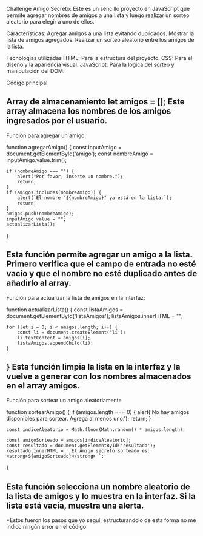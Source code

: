 Challenge Amigo Secreto:
Este es un sencillo proyecto en JavaScript que permite agregar nombres de amigos a una lista y luego realizar un sorteo aleatorio para elegir a uno de ellos.

Características:
Agregar amigos a una lista evitando duplicados.
Mostrar la lista de amigos agregados.
Realizar un sorteo aleatorio entre los amigos de la lista.

Tecnologías utilizadas
HTML: Para la estructura del proyecto.
CSS: Para el diseño y la apariencia visual.
JavaScript: Para la lógica del sorteo y manipulación del DOM.

Código principal

Array de almacenamiento
let amigos = [];
Este array almacena los nombres de los amigos ingresados por el usuario.
------------------------------------------------------
Función para agregar un amigo:

function agregarAmigo() {
    const inputAmigo = document.getElementById('amigo');
    const nombreAmigo = inputAmigo.value.trim();

    if (nombreAmigo === "") {
        alert("Por favor, inserte un nombre.");
        return;
    }
    if (amigos.includes(nombreAmigo)) {
        alert(`El nombre "${nombreAmigo}" ya está en la lista.`);
        return;
    }
    amigos.push(nombreAmigo);
    inputAmigo.value = "";
    actualizarLista();
}

Esta función permite agregar un amigo a la lista. Primero verifica que el campo de entrada no esté vacío y que el nombre no esté duplicado antes de añadirlo al array.
---------------------------------------------------------
Función para actualizar la lista de amigos en la interfaz:

function actualizarLista() {
    const listaAmigos = document.getElementById('listaAmigos');
    listaAmigos.innerHTML = "";
    
    for (let i = 0; i < amigos.length; i++) {
        const li = document.createElement('li');
        li.textContent = amigos[i];
        listaAmigos.appendChild(li);
    }
}
Esta función limpia la lista en la interfaz y la vuelve a generar con los nombres almacenados en el array amigos.
--------------------------------------------------------
Función para sortear un amigo aleatoriamente

function sortearAmigo() {
    if (amigos.length === 0) {
        alert('No hay amigos disponibles para sortear. Agrega al menos uno.');
        return;
    }
    
    const indiceAleatorio = Math.floor(Math.random() * amigos.length);
    
    const amigoSorteado = amigos[indiceAleatorio];
    const resultado = document.getElementById('resultado');
    resultado.innerHTML = ` El Amigo secreto sorteado es: <strong>${amigoSorteado}</strong> `;
}

Esta función selecciona un nombre aleatorio de la lista de amigos y lo muestra en la interfaz. Si la lista está vacía, muestra una alerta.
------------------------------------------------------------------
*Estos fueron los pasos que yo seguí, estructurandolo de  esta forma no me indico ningún error en el código
